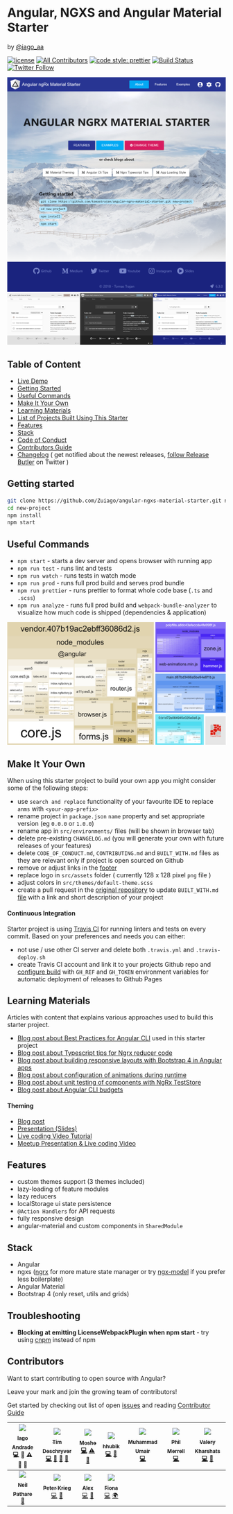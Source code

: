 # Angular, NGXS and Angular Material Starter 
by [@iago_aa](https://twitter.com/iago_aa)

[![license](https://img.shields.io/github/license/Zuiago/angular-ngxs-material-starter.svg)](https://github.com/Zuiago/angular-ngxs-material-starter/blob/master/LICENSE) [![All Contributors](https://img.shields.io/badge/all_contributors-8-orange.svg?style=flat-square)](#contributors) [![code style: prettier](https://img.shields.io/badge/code_style-prettier-ff69b4.svg)](https://github.com/prettier/prettier) [![Build Status](https://travis-ci.org/Zuiago/angular-ngxs-material-starter.svg?branch=master)](https://travis-ci.org/Zuiago/angular-ngxs-material-starter) [![Twitter Follow](https://img.shields.io/twitter/follow/iago_aa.svg?style=social&label=Follow)](https://twitter.com/iago_aa)


![intro](https://raw.githubusercontent.com/Zuiago/angular-ngxs-material-starter/master/meta-assets/intro.png)
![themes](https://raw.githubusercontent.com/Zuiago/angular-ngxs-material-starter/master/meta-assets/themes.png)

## Table of Content

  * [Live Demo](https://https://zuiago.github.io//angular-ngxs-material-starter)
  * [Getting Started](#getting-started)
  * [Useful Commands](#useful-commands)
  * [Make It Your Own](#make-it-your-own)
  * [Learning Materials](#learning-materials)
  * [List of Projects Built Using This Starter](https://github.com/Zuiago/angular-ngxs-material-starter/blob/master/BUILT_WITH.md)
  * [Features](#features)
  * [Stack](#stack)
  * [Code of Conduct](https://github.com/Zuiago/angular-ngxs-material-starter/blob/master/CODE_OF_CONDUCT.md)
  * [Contributors Guide](https://github.com/Zuiago/angular-ngxs-material-starter/blob/master/CONTRIBUTING.md)
  * [Changelog](https://github.com/Zuiago/angular-ngxs-material-starter/blob/master/CHANGELOG.md) ( get notified about the newest releases, [follow Release Butler](https://twitter.com/releasebutler) on Twitter )


## Getting started
```bash
git clone https://github.com/Zuiago/angular-ngxs-material-starter.git new-project
cd new-project
npm install
npm start
```

## Useful Commands
  * `npm start` - starts a dev server and opens browser with running app
  * `npm run test` - runs lint and tests
  * `npm run watch` - runs tests in watch mode
  * `npm run prod` - runs full prod build and serves prod bundle
  * `npm run prettier` - runs prettier to format whole code base (`.ts` and `.scss`) 
  * `npm run analyze` - runs full prod build and `webpack-bundle-analyzer` to visualize how much code is shipped (dependencies & application) 

![analzye](https://raw.githubusercontent.com/Zuiago/angular-ngxs-material-starter/master/meta-assets/analyze.png)

## Make It Your Own
When using this starter project to build your own app you might consider some of the following steps:
  
  * use `search and replace` functionality of your favourite IDE to replace `anms` with `<your-app-prefix>`
  * rename project in `package.json` `name` property and set appropriate version (eg `0.0.0` or `1.0.0`)
  * rename app in `src/environments/` files (will be shown in browser tab)
  * delete pre-existing `CHANGELOG.md` (you will generate your own with future releases of your features)
  * delete `CODE_OF_CONDUCT.md`, `CONTRIBUTING.md` and `BUILT_WITH.md` files as they are relevant only if project is open sourced on Github
  * remove or adjust links in the [footer](https://github.com/Zuiago/angular-ngxs-material-starter/blob/master/src/app/app.component.html#L79)
  * replace logo in `src/assets` folder ( currently 128 x 128 pixel `png` file )
  * adjust colors in `src/themes/default-theme.scss`
  * create a pull request in the [original repository](https://github.com/Zuiago/angular-ngxs-material-starter/) to update `BUILT_WITH.md` [file](https://github.com/Zuiago/angular-ngxs-material-starter/blob/master/BUILT_WITH.md) with a link and short description of your project
  
#### Continuous Integration
Starter project is using [Travis CI](https://travis-ci.org/) for running linters and tests on every commit.
Based on your preferences and needs you can either:

  * not use / use other CI server and delete both `.travis.yml` and `.travis-deploy.sh`
  * create Travis CI account and link it to your projects Github repo and [configure build](https://medium.com/@tomastrajan/continuous-deployment-of-client-side-apps-with-github-pages-travis-ci-10e9d641a889) 
    with `GH_REF` and `GH_TOKEN` environment variables for automatic deployment of releases to Github Pages
  

## Learning Materials
Articles with content that explains various approaches used to build this starter project.

  * [Blog post about Best Practices for Angular CLI](https://medium.com/@tomastrajan/6-best-practices-pro-tips-for-angular-cli-better-developer-experience-7b328bc9db81) used in this starter project
  * [Blog post about Typescript tips for Ngrx reducer code](https://medium.com/@tomastrajan/object-assign-vs-object-spread-in-angular-ngrx-reducers-3d62ecb4a4b0)
  * [Blog post about building responsive layouts with Bootstrap 4 in Angular apps](https://medium.com/@tomastrajan/how-to-build-responsive-layouts-with-bootstrap-4-and-angular-6-cfbb108d797b)
  * [Blog post about configuration of animations during runtime](https://medium.com/tomastrajan/total-guide-to-dynamic-angular-animations-that-can-be-toggled-at-runtime-be5bb6778a0a)
  * [Blog post about unit testing of components with NgRx TestStore](https://medium.com/@tomastrajan/how-to-unit-test-angular-components-with-fake-ngrx-teststore-f0500cc5fc26)
  * [Blog post about Angular CLI budgets](https://medium.com/@tomastrajan/how-did-angular-cli-budgets-save-my-day-and-how-they-can-save-yours-300d534aae7a)

#### Theming 

  * [Blog post](https://medium.com/@tomastrajan/the-complete-guide-to-angular-material-themes-4d165a9d24d1)
  * [Presentation (Slides)](http://slides.com/tomastrajan/angular-material-themes-guide#/)
  * [Live coding Video Tutorial](https://www.youtube.com/watch?v=PsgZjFTAleI)
  * [Meetup Presentation & Live coding Video](https://www.youtube.com/watch?v=7auj9RfCNrE)

 
## Features

* custom themes support (3 themes included)
* lazy-loading of feature modules
* lazy reducers
* localStorage ui state persistence
* `@Action Handlers` for API requests
* fully responsive design
* angular-material and custom components in `SharedModule`
 
## Stack

* Angular
* ngxs ([ngrx](https://github.com/ngrx/store) for more mature state manager or try [ngx-model](https://github.com/tomastrajan/ngx-model) if you prefer less boilerplate)
* Angular Material
* Bootstrap 4 (only reset, utils and grids)

## Troubleshooting

* **Blocking at emitting LicenseWebpackPlugin when npm start** - try using [cnpm](https://github.com/cnpm/cnpm) instead of npm

## Contributors
Want to start contributing to open source with Angular? 

Leave your mark and join the growing team of contributors!

Get started by checking out list of open [issues](https://github.com/Zuiago/angular-ngxs-material-starter/issues) and reading [Contributor Guide](https://github.com/Zuiago/angular-ngxs-material-starter/blob/master/CONTRIBUTING.md)

<!-- ALL-CONTRIBUTORS-LIST:START - Do not remove or modify this section -->
<!-- prettier-ignore -->
| [<img src="https://avatars0.githubusercontent.com/u/8050831?s=460&v=4" width="100px;"/><br /><sub><b>Iago Andrade</b></sub>](https://medium.com/@iagoquest)<br />💻 📖 ⚠ 🎨 📝 | [<img src="https://avatars1.githubusercontent.com/u/28659384?v=4" width="100px;"/><br /><sub><b>Tim Deschryver</b></sub>](https://twitter.com/tim_deschryver)<br />[💻](https://github.com/tomastrajan/angular-ngrx-material-starter/commits?author=timdeschryver "Code") [👀](#review-timdeschryver "Reviewed Pull Requests") [🤔](#ideas-timdeschryver "Ideas, Planning, & Feedback") [📖](https://github.com/tomastrajan/angular-ngrx-material-starter/commits?author=timdeschryver "Documentation") | [<img src="https://avatars0.githubusercontent.com/u/1336862?v=4" width="100px;"/><br /><sub><b>Moshe</b></sub>](http://gs500coder.blogspot.com)<br />[💻](https://github.com/tomastrajan/angular-ngrx-material-starter/commits?author=shootermv "Code") [⚠️](https://github.com/tomastrajan/angular-ngrx-material-starter/commits?author=shootermv "Tests") [🐛](https://github.com/tomastrajan/angular-ngrx-material-starter/issues?q=author%3Ashootermv "Bug reports") | [<img src="https://avatars0.githubusercontent.com/u/14813201?v=4" width="100px;"/><br /><sub><b>hhubik</b></sub>](https://github.com/hhubik)<br />[💻](https://github.com/tomastrajan/angular-ngrx-material-starter/commits?author=hhubik "Code") [📖](https://github.com/tomastrajan/angular-ngrx-material-starter/commits?author=hhubik "Documentation") | [<img src="https://avatars2.githubusercontent.com/u/6498132?v=4" width="100px;"/><br /><sub><b>Muhammad Umair</b></sub>](https://github.com/mumairofficial)<br />[💻](https://github.com/tomastrajan/angular-ngrx-material-starter/commits?author=mumairofficial "Code") | [<img src="https://avatars2.githubusercontent.com/u/2514268?v=4" width="100px;"/><br /><sub><b>Phil Merrell</b></sub>](https://github.com/philmerrell)<br />[💻](https://github.com/tomastrajan/angular-ngrx-material-starter/commits?author=philmerrell "Code") | [<img src="https://avatars3.githubusercontent.com/u/1059539?v=4" width="100px;"/><br /><sub><b>Valery Kharshats</b></sub>](https://www.linkedin.com/in/kharshats)<br />[💻](https://github.com/tomastrajan/angular-ngrx-material-starter/commits?author=Arelav "Code") [🐛](https://github.com/tomastrajan/angular-ngrx-material-starter/issues?q=author%3AArelav "Bug reports") |
| :---: | :---: | :---: | :---: | :---: | :---: | :---: |
| [<img src="https://avatars1.githubusercontent.com/u/3885804?v=4" width="100px;"/><br /><sub><b>Neil Pathare</b></sub>](https://1nv1n.GitHub.io/)<br />[📖](https://github.com/tomastrajan/angular-ngrx-material-starter/commits?author=1nv1n "Documentation") | [<img src="https://avatars0.githubusercontent.com/u/7385488?v=4" width="100px;"/><br /><sub><b>Peter Krieg</b></sub>](http://peterkrieg.com)<br />[💻](https://github.com/tomastrajan/angular-ngrx-material-starter/commits?author=peterkrieg "Code") [🐛](https://github.com/tomastrajan/angular-ngrx-material-starter/issues?q=author%3Apeterkrieg "Bug reports") | [<img src="https://avatars1.githubusercontent.com/u/11887873?v=4" width="100px;"/><br /><sub><b>Alex</b></sub>](https://github.com/alexkonovalov)<br />[💻](https://github.com/tomastrajan/angular-ngrx-material-starter/commits?author=alexkonovalov "Code") [🐛](https://github.com/tomastrajan/angular-ngrx-material-starter/issues?q=author%3Aalexkonovalov "Bug reports") | [<img src="https://avatars0.githubusercontent.com/u/42332935?v=4" width="100px;"/><br /><sub><b>Fiona</b></sub>](https://github.com/scheifi)<br />[💻](https://github.com/tomastrajan/angular-ngrx-material-starter/commits?author=scheifi "Code") [🌍](#translation-scheifi "Translation") |
<!-- ALL-CONTRIBUTORS-LIST:END -->
